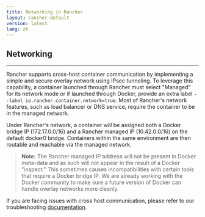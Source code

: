 ```yaml
---
title: Networking in Rancher
layout: rancher-default
version: latest
lang: zh 
---
```


## Networking 
---

Rancher supports cross-host container communication by implementing a simple and secure overlay network using IPsec tunneling.  To leverage this capability, a container launched through Rancher must select "Managed" for its network mode or if launched through Docker, provide an extra label `--label io.rancher.container.network=true`.  Most of Rancher's network features, such as load balancer or DNS service, require the container to be in the managed network.

Under Rancher's network, a container will be assigned both a Docker bridge IP (172.17.0.0/16) and a Rancher managed IP (10.42.0.0/16) on the default docker0 bridge.  Containers within the same environment are then routable and reachable via the managed network.

> **Note:** The Rancher managed IP address will not be present in Docker meta-data and as such will not appear in the result of a Docker "inspect." This sometimes causes incompatibilities with certain tools that require a Docker bridge IP. We are already working with the Docker community to make sure a future version of Docker can handle overlay networks more cleanly.

If you are facing issues with cross host communication, please refer to our troubleshooting [documentation]({{site.baseurl}}/rancher/{{page.version}}/{{page.lang}}/faqs/troubleshooting/#cross-host-communication).


